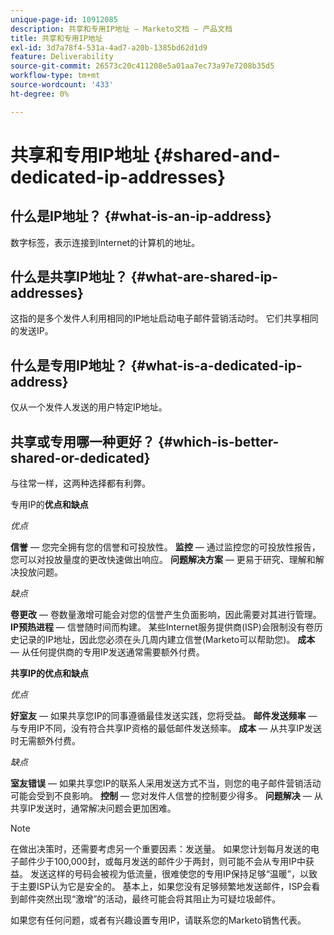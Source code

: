 ```yaml
---
unique-page-id: 10912085
description: 共享和专用IP地址 — Marketo文档 — 产品文档
title: 共享和专用IP地址
exl-id: 3d7a78f4-531a-4ad7-a20b-1385bd62d1d9
feature: Deliverability
source-git-commit: 26573c20c411208e5a01aa7ec73a97e7208b35d5
workflow-type: tm+mt
source-wordcount: '433'
ht-degree: 0%

---
```


# 共享和专用IP地址 {#shared-and-dedicated-ip-addresses}

## 什么是IP地址？ {#what-is-an-ip-address}

数字标签，表示连接到Internet的计算机的地址。

## 什么是共享IP地址？ {#what-are-shared-ip-addresses}

这指的是多个发件人利用相同的IP地址启动电子邮件营销活动时。 它们共享相同的发送IP。

## 什么是专用IP地址？ {#what-is-a-dedicated-ip-address}

仅从一个发件人发送的用户特定IP地址。

## 共享或专用哪一种更好？ {#which-is-better-shared-or-dedicated}

与往常一样，这两种选择都有利弊。

专用IP的&#x200B;**优点和缺点**

_优点_

**信誉** — 您完全拥有您的信誉和可投放性。
**监控** — 通过监控您的可投放性报告，您可以对投放量度的更改快速做出响应。
**问题解决方案** — 更易于研究、理解和解决投放问题。

_缺点_

**卷更改** — 卷数量激增可能会对您的信誉产生负面影响，因此需要对其进行管理。
**IP预热进程** — 信誉随时间而构建。 某些Internet服务提供商(ISP)会限制没有卷历史记录的IP地址，因此您必须在头几周内建立信誉(Marketo可以帮助您)。
**成本** — 从任何提供商的专用IP发送通常需要额外付费。

**共享IP的优点和缺点**

_优点_

**好室友** — 如果共享您IP的同事遵循最佳发送实践，您将受益。
**邮件发送频率** — 与专用IP不同，没有符合共享IP资格的最低邮件发送频率。
**成本** — 从共享IP发送时无需额外付费。

_缺点_

**室友错误** — 如果共享您IP的联系人采用发送方式不当，则您的电子邮件营销活动可能会受到不良影响。
**控制** — 您对发件人信誉的控制要少得多。
**问题解决** — 从共享IP发送时，通常解决问题会更加困难。

>[!NOTE]
>
>在做出决策时，还需要考虑另一个重要因素：发送量。 如果您计划每月发送的电子邮件少于100,000封，或每月发送的邮件少于两封，则可能不会从专用IP中获益。 发送这样的号码会被视为低流量，很难使您的专用IP保持足够“温暖”，以致于主要ISP认为它是安全的。 基本上，如果您没有足够频繁地发送邮件，ISP会看到邮件突然出现“激增”的活动，最终可能会将其阻止为可疑垃圾邮件。

如果您有任何问题，或者有兴趣设置专用IP，请联系您的Marketo销售代表。

